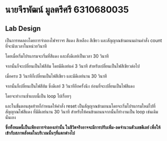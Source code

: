 # นายจีรพัฒน์ มูลตรีศรี 6310680035
## Lab Design
เป็นการทดลองโดยการจำลองไฟจราจร สีแดง สีเหลือง สีเขียว และสัญญาณข้ามถนนผ่านคำสั่ง count ที่จะนับเวลาในหน่วยวินาที  
  
โดยเมื่อเริ่มโปรแกรมจะเริ่มที่สีแดง และตั้งดีเลย์เป็นเวลา 30 วินาที  
  
จากนั้นก็จะเปลี่ยนเป็นไฟสีส้ม โดยมีดีเลย์แค่ 3 วินาที สำหรับเปลี่ยนเป็นไฟสีเขียวต่อไป  
  
เมื่อครบ 3 วินาทีก็เปลี่ยนเป็นไฟสีเขียว และมีดีเลย์นาน 30 วินาที  
  
จากนั้นก็เปลี่ยนเป็นไฟสีส้ม ซึ่งดีเลย์ 3 วินาทีอีกครั้งนึง ก่อนที่จะเปลี่ยนเป็นไฟสีแดง  
  
โดยจะทำงานซ้ำแบบนี้เป็น loop ไปเรื่อยๆ  
  
และในขั้นตอนสุดท้ายก็กำหนดให้คำสั่ง reset เป็นสัญญาณข้ามถนนโดยจะเริ่มโปรแกรมใหม่ไปที่สัญญาณไฟสีแดง ที่มีดีเลย์นาน 30 วินาที สำหรับให้คนข้ามถนนจากนั้นก็ทำงานเป็น loop เช่นเดิมนั่นเอง  
  
**ซึ่งทั้งหมดนี้เป็นเพียงการจำลองเท่านั้น ในชีวิตจริงอาจจะมีการปรับเพิ่ม-ลดจำนวนตัวเลขดีเลย์ เพื่อให้เข้ากับสภาพสังคมในบริเวณนั้นๆที่แตกต่างไป**
